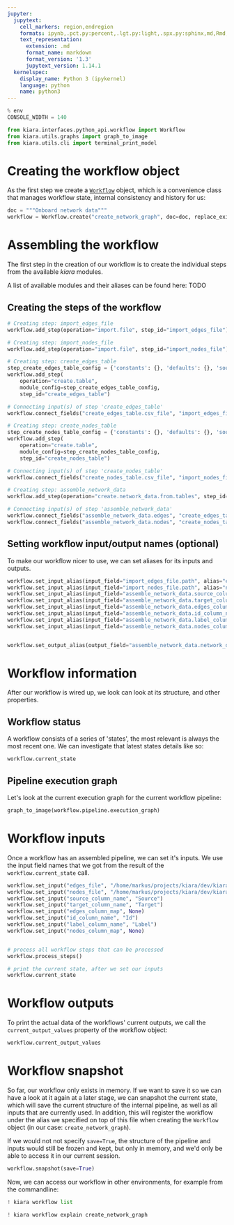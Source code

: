 ```yaml
---
jupyter:
  jupytext:
    cell_markers: region,endregion
    formats: ipynb,.pct.py:percent,.lgt.py:light,.spx.py:sphinx,md,Rmd,.pandoc.md:pandoc
    text_representation:
      extension: .md
      format_name: markdown
      format_version: '1.3'
      jupytext_version: 1.14.1
  kernelspec:
    display_name: Python 3 (ipykernel)
    language: python
    name: python3
---
```


```python
% env
CONSOLE_WIDTH = 140

from kiara.interfaces.python_api.workflow import Workflow
from kiara.utils.graphs import graph_to_image
from kiara.utils.cli import terminal_print_model
```


# Creating the workflow object <a class="anchor" id="create_workflow_obj"></a>

As the first step we create a [`Workflow`](https://dharpa.org/kiara/latest/reference/kiara/interfaces/python_api/workflow/) object, which is a convenience class that manages workflow state, internal consistency and history for us:

```python
doc = """Onboard network data"""
workflow = Workflow.create("create_network_graph", doc=doc, replace_existing_alias=True)
```

# Assembling the workflow <a class="anchor" id="assembly"></a>

The first step in the creation of our workflow is to create the individual steps from the available *kiara* modules.

A list of available modules and their aliases can be found here: TODO

## Creating the steps of the workflow <a class="anchor" id="creating_steps"></a>

```python
# Creating step: import_edges_file
workflow.add_step(operation="import.file", step_id="import_edges_file")
```
```python
# Creating step: import_nodes_file
workflow.add_step(operation="import.file", step_id="import_nodes_file")
```
```python
# Creating step: create_edges_table
step_create_edges_table_config = {'constants': {}, 'defaults': {}, 'source_type': 'csv_file', 'target_type': 'table', 'ignore_errors': False}
workflow.add_step(
    operation="create.table",
    module_config=step_create_edges_table_config,
    step_id="create_edges_table")
```
```python
# Connecting input(s) of step 'create_edges_table'
workflow.connect_fields("create_edges_table.csv_file", "import_edges_file.file")
```
```python
# Creating step: create_nodes_table
step_create_nodes_table_config = {'constants': {}, 'defaults': {}, 'source_type': 'csv_file', 'target_type': 'table', 'ignore_errors': False}
workflow.add_step(
    operation="create.table",
    module_config=step_create_nodes_table_config,
    step_id="create_nodes_table")
```
```python
# Connecting input(s) of step 'create_nodes_table'
workflow.connect_fields("create_nodes_table.csv_file", "import_nodes_file.file")
```
```python
# Creating step: assemble_network_data
workflow.add_step(operation="create.network_data.from.tables", step_id="assemble_network_data")
```
```python
# Connecting input(s) of step 'assemble_network_data'
workflow.connect_fields("assemble_network_data.edges", "create_edges_table.table")
workflow.connect_fields("assemble_network_data.nodes", "create_nodes_table.table")
```
## Setting workflow input/output names (optional)

To make our workflow nicer to use, we can set aliases for its inputs and outputs.
```python
workflow.set_input_alias(input_field="import_edges_file.path", alias="edges_file")
workflow.set_input_alias(input_field="import_nodes_file.path", alias="nodes_file")
workflow.set_input_alias(input_field="assemble_network_data.source_column_name", alias="source_column_name")
workflow.set_input_alias(input_field="assemble_network_data.target_column_name", alias="target_column_name")
workflow.set_input_alias(input_field="assemble_network_data.edges_column_map", alias="edges_column_map")
workflow.set_input_alias(input_field="assemble_network_data.id_column_name", alias="id_column_name")
workflow.set_input_alias(input_field="assemble_network_data.label_column_name", alias="label_column_name")
workflow.set_input_alias(input_field="assemble_network_data.nodes_column_map", alias="nodes_column_map")


workflow.set_output_alias(output_field="assemble_network_data.network_data", alias="network_data")
```
# Workflow information <a class="anchor" id="pipeline_info"></a>

After our workflow is wired up, we look can look at its structure, and other properties.



## Workflow status

A workflow consists of a series of 'states', the most relevant is always the most recent one. We can investigate
that latest states details like so:

```python
workflow.current_state
```

## Pipeline execution graph

Let's look at the current execution graph for the current workflow pipeline:

```python
graph_to_image(workflow.pipeline.execution_graph)
```

# Workflow inputs <a class="anchor" id="pipeline_inputs"></a>

Once a workflow has an assembled pipeline, we can set it's inputs. We use the input field
names that we got from the result of the `workflow.current_state` call.

```python
workflow.set_input("edges_file", "/home/markus/projects/kiara/dev/kiara.examples/examples/pipelines/network_analysis/../../data/journals/JournalEdges1902.csv")
workflow.set_input("nodes_file", "/home/markus/projects/kiara/dev/kiara.examples/examples/pipelines/network_analysis/../../data/journals/JournalNodes1902.csv")
workflow.set_input("source_column_name", "Source")
workflow.set_input("target_column_name", "Target")
workflow.set_input("edges_column_map", None)
workflow.set_input("id_column_name", "Id")
workflow.set_input("label_column_name", "Label")
workflow.set_input("nodes_column_map", None)


# process all workflow steps that can be processed
workflow.process_steps()

# print the current state, after we set our inputs
workflow.current_state
```

# Workflow outputs <a class="anchor" id="pipeline_outputs"></a>

To print the actual data of the workflows' current outputs, we call the `current_output_values` property of the workflow object:

```python
workflow.current_output_values
```

# Workflow snapshot <a class="anchor" id="snapshot"></a>

So far, our workflow only exists in memory. If we want to save it so we can have a look at it again at a later stage, we can snapshot the current state, which will save the current structure of the internal pipeline, as well as all inputs that are currently used. In addition, this will register the workflow under the alias we specified on top of this file when creating the `Workflow` object (in our case: `create_network_graph`).

If we would not not specify `save=True`, the structure of the pipeline and inputs would still be frozen and kept, but only in memory, and we'd only be able to access it in our current session.

```python
workflow.snapshot(save=True)
```

Now, we can access our workflow in other environments, for example from the commandline:

```python
! kiara workflow list
```

```python
! kiara workflow explain create_network_graph
```
